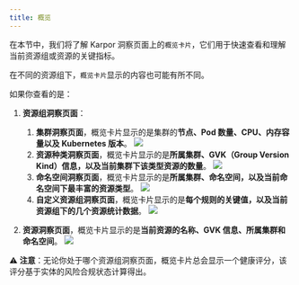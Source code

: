 ```yaml
---
title: 概览
---
```


在本节中，我们将了解 Karpor 洞察页面上的`概览卡片`，它们用于快速查看和理解当前资源组或资源的关键指标。

在不同的资源组下，`概览卡片`显示的内容也可能有所不同。

如果你查看的是：

1. **资源组洞察页面**：
    1. **集群洞察页面**，概览卡片显示的是集群的**节点、Pod 数量、CPU、内存容量以及 Kubernetes 版本**。
       ![](/karpor/assets/insight/insight-summary-cluster.png)
    2. **资源种类洞察页面**，概览卡片显示的是**所属集群、GVK（Group Version Kind）信息，以及当前集群下该类型资源的数量**。
       ![](/karpor/assets/insight/insight-summary-kind.png)
    3. **命名空间洞察页面**，概览卡片显示的是**所属集群、命名空间，以及当前命名空间下最丰富的资源类型**。
       ![](/karpor/assets/insight/insight-summary-namespace.png)
    4. **自定义资源组洞察页面**，概览卡片显示的是**每个规则的关键值，以及当前资源组下的几个资源统计数据**。
       ![](/karpor/assets/insight/insight-summary-custom-resource-group.png)

2. **资源洞察页面**，概览卡片显示的是**当前资源的名称、GVK 信息、所属集群和命名空间**。
       ![](/karpor/assets/insight/insight-summary-resource.png)

⚠️ **注意**：无论你处于哪个资源组洞察页面，概览卡片总会显示一个健康评分，该评分基于实体的风险合规状态计算得出。